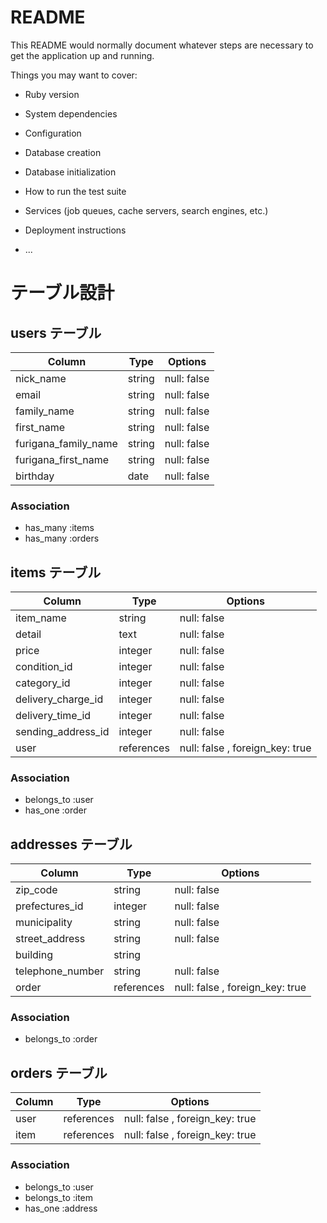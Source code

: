 # README

This README would normally document whatever steps are necessary to get the
application up and running.

Things you may want to cover:

* Ruby version

* System dependencies

* Configuration

* Database creation

* Database initialization

* How to run the test suite

* Services (job queues, cache servers, search engines, etc.)

* Deployment instructions

* ...

# テーブル設計

## users テーブル

| Column               | Type   | Options     |
| -------------------- | ------ | ----------- |
| nick_name            | string | null: false |
| email                | string | null: false |
| family_name          | string | null: false |
| first_name           | string | null: false |
| furigana_family_name | string | null: false |
| furigana_first_name  | string | null: false |
| birthday             | date   | null: false |



### Association

- has_many :items
- has_many :orders

## items テーブル

| Column             | Type       | Options                        |
| ------------------ | ---------- | ------------------------------ |
| item_name          | string     | null: false                    |
| detail             | text       | null: false                    |
| price              | integer    | null: false                    |
| condition_id       | integer    | null: false                    |
| category_id        | integer    | null: false                    |
| delivery_charge_id | integer    | null: false                    |
| delivery_time_id   | integer    | null: false                    |
| sending_address_id | integer    | null: false                    |
| user               | references | null: false , foreign_key: true|


### Association

- belongs_to :user
- has_one :order

## addresses テーブル

| Column           | Type       | Options                         |
| ---------------- | ---------- | ------------------------------- |
| zip_code         | string     | null: false                     |
| prefectures_id   | integer    | null: false                     |
| municipality     | string     | null: false                     |
| street_address   | string     | null: false                     |
| building         | string     |                                 |
| telephone_number | string     | null: false                     |
| order            | references | null: false , foreign_key: true |


### Association

- belongs_to :order

## orders テーブル

| Column  | Type       | Options                        |
| ------- | ---------- | ------------------------------ |
| user    | references | null: false , foreign_key: true|
| item    | references | null: false , foreign_key: true|

### Association

- belongs_to :user
- belongs_to :item
- has_one :address